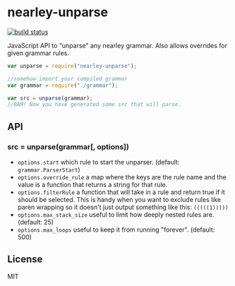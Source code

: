 # nearley-unparse

[![build status](https://secure.travis-ci.org/smallhelm/nearley-unparse.svg)](https://travis-ci.org/smallhelm/nearley-unparse)

JavaScript API to "unparse" any nearley grammar. Also allows overrides for given grammar rules.

```js
var unparse = require("nearley-unparse");

//somehow import your compiled grammar
var grammar = require("./grammar");

var src = unparse(grammar);
//BAM! Now you have generated some src that will parse.
```

## API
### src = unparse(grammar[, options])
 * `options.start` which rule to start the unparser. (default: `grammar.ParserStart`)
 * `options.override_rule` a map where the keys are the rule name and the value is a function that returns a string for that rule.
 * `options.filterRule` a function that will take in a rule and return true if it should be selected. This is handy when you want to exclude rules like paren wrapping so it doesn't just output something like this: `(((((1)))))`
 * `options.max_stack_size` useful to limit how deeply nested rules are. (default: 25)
 * `options.max_loops` useful to keep it from running "forever". (default: 500)

## License
MIT
